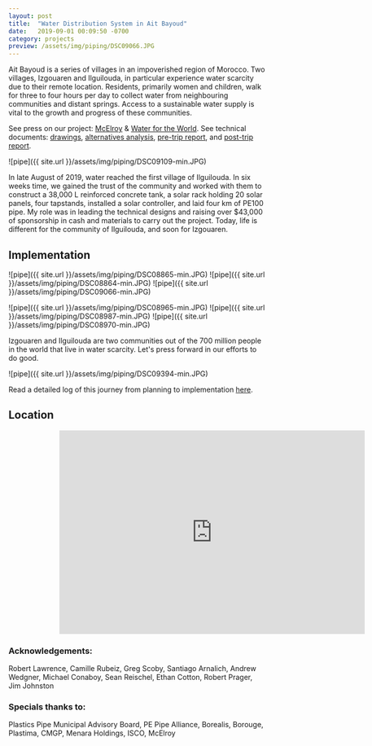 ```yaml
---
layout: post
title:  "Water Distribution System in Ait Bayoud"
date:   2019-09-01 00:09:50 -0700
category: projects
preview: /assets/img/piping/DSC09066.JPG
---
```


Ait Bayoud is a series of villages in an impoverished region of Morocco. Two villages, Izgouaren and Ilguilouda, in particular experience water scarcity due to their remote location. Residents, primarily women and children, walk for three to four hours per day to collect water from neighbouring communities and distant springs. Access to a sustainable water supply is vital to the growth and progress of these communities.

See press on our project: [McElroy](http://press.mcelroy.com/pipeline-delivers-water-hope-to-remote-moroccan-village/) & [Water for the World](https://www.waterfortheworld.net/projects/providing-life-changing-safe-water-supply-to-rural-villages-in-morocco). See technical documents: [drawings](dswenn.com/assets/files/drawingpackage.pdf), [alternatives analysis](dswenn.com/assets/files/aa.pdf), [pre-trip report](), and [post-trip report]().

![pipe]({{ site.url }}/assets/img/piping/DSC09109-min.JPG)

In late August of 2019, water reached the first village of Ilguilouda. In six weeks time, we gained the trust of the community and worked with them to construct a 38,000 L reinforced concrete tank, a solar rack holding 20 solar panels, four tapstands, installed a solar controller, and laid four km of PE100 pipe. My role was in leading the technical designs and raising over $43,000 of sponsorship in cash and materials to carry out the project. Today, life is different for the community of Ilguilouda, and soon for Izgouaren.

## Implementation

![pipe]({{ site.url }}/assets/img/piping/DSC08865-min.JPG)
![pipe]({{ site.url }}/assets/img/piping/DSC08864-min.JPG)
![pipe]({{ site.url }}/assets/img/piping/DSC09066-min.JPG)

![pipe]({{ site.url }}/assets/img/piping/DSC08965-min.JPG)
![pipe]({{ site.url }}/assets/img/piping/DSC08987-min.JPG)
![pipe]({{ site.url }}/assets/img/piping/DSC08970-min.JPG)

Izgouaren and Ilguilouda are two communities out of the 700 million people in the world that live in water scarcity. Let's press forward in our efforts to do good.

![pipe]({{ site.url }}/assets/img/piping/DSC09394-min.JPG)

Read a detailed log of this journey from planning to implementation [here](dswenn.com/morocco).

## Location

<div class="mapouter"><div class="gmap_canvas"><iframe width="600" height="400" id="gmap_canvas" src="https://maps.google.com/maps?q=31.3348657%2C-9.2975501&t=k&z=13&ie=UTF8&iwloc=&output=embed" frameborder="0" scrolling="no" marginheight="0" marginwidth="0"></iframe><a href="https://www.pureblack.de"></a></div><style>.mapouter{text-align:right;height:400px;width:700px;}.gmap_canvas {overflow:hidden;background:none!important;height:400px;width:700px;}</style></div>

### Acknowledgements:
Robert Lawrence, Camille Rubeiz, Greg Scoby, Santiago Arnalich, Andrew Wedgner, Michael Conaboy, Sean Reischel, Ethan Cotton, Robert Prager, Jim Johnston

### Specials thanks to:
Plastics Pipe Municipal Advisory Board, PE Pipe Alliance, Borealis, Borouge, Plastima, CMGP, Menara Holdings, ISCO, McElroy